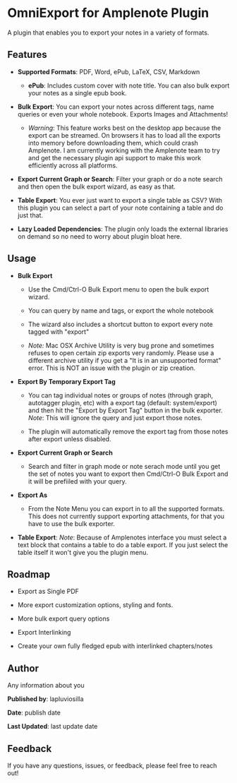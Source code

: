 # OmniExport for Amplenote Plugin

A plugin that enables you to export your notes in a variety of formats.

## **Features**

- **Supported Formats**: PDF, Word, ePub, LaTeX, CSV, Markdown

  - **ePub**: Includes custom cover with note title. You can also bulk export your notes as a single epub book.

- **Bulk Export**: You can export your notes across different tags, name queries or even your whole notebook. Exports Images and Attachments!

  - _Warning_: This feature works best on the desktop app because the export can be streamed. On browsers it has to load all the exports into memory before downloading them, which could crash Amplenote. I am currently working with the Amplenote team to try and get the necessary plugin api support to make this work efficiently across all platforms.

- **Export Current Graph or Search**: Filter your graph or do a note search and then open the bulk export wizard, as easy as that.

- **Table Export**: You ever just want to export a single table as CSV? With this plugin you can select a part of your note containing a table and do just that.

- **Lazy Loaded Dependencies**: The plugin only loads the external libraries on demand so no need to worry about plugin bloat here.

## **Usage**

- **Bulk Export**

  - Use the Cmd/Ctrl-O Bulk Export menu to open the bulk export wizard.

  - You can query by name and tags, or export the whole notebook

  - The wizard also includes a shortcut button to export every note tagged with "export"

  - _Note:_ Mac OSX Archive Utility is very bug prone and sometimes refuses to open certain zip exports very randomly. Please use a different archive utility if you get a "It is in an unsupported format" error. This is NOT an issue with the plugin or zip creation.

- **Export By Temporary Export Tag**

  - You can tag individual notes or groups of notes (through graph, autotagger plugin, etc) with a export tag (default: system/export) and then hit the "Export by Export Tag" button in the bulk exporter. _Note_: This will ignore the query and just export those notes.

  - The plugin will automatically remove the export tag from those notes after export unless disabled.

- **Export Current Graph or Search**

  - Search and filter in graph mode or note serach mode until you get the set of notes you want to export then Cmd/Ctrl-O Bulk Export and it will be prefiiled with your query.

- **Export As**

  - From the Note Menu you can export in to all the supported formats. This does not currently support exporting attachments, for that you have to use the bulk exporter.

- **Table Export**: _Note_: Because of Amplenotes interface you must select a text block that contains a table to do a table export. If you just select the table itself it won't give you the plugin menu.

## **Roadmap**

- Export as Single PDF

- More export customization options, styling and fonts.

- More bulk export query options

- Export Interlinking

- Create your own fully fledged epub with interlinked chapters/notes

## **Author**

Any information about you

**Published by**: lapluviosilla

**Date**: publish date

**Last Updated**: last update date

## **Feedback**

If you have any questions, issues, or feedback, please feel free to reach out!
